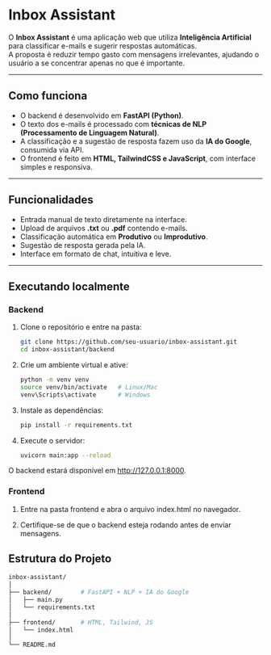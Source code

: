 # Inbox Assistant

O **Inbox Assistant** é uma aplicação web que utiliza **Inteligência Artificial** para classificar e-mails e sugerir respostas automáticas.  
A proposta é reduzir tempo gasto com mensagens irrelevantes, ajudando o usuário a se concentrar apenas no que é importante.

---

## Como funciona

- O backend é desenvolvido em **FastAPI (Python)**.
- O texto dos e-mails é processado com **técnicas de NLP (Processamento de Linguagem Natural)**.
- A classificação e a sugestão de resposta fazem uso da **IA do Google**, consumida via API.
- O frontend é feito em **HTML, TailwindCSS e JavaScript**, com interface simples e responsiva.

---

## Funcionalidades

- Entrada manual de texto diretamente na interface.
- Upload de arquivos **.txt** ou **.pdf** contendo e-mails.
- Classificação automática em **Produtivo** ou **Improdutivo**.
- Sugestão de resposta gerada pela IA.
- Interface em formato de chat, intuitiva e leve.

---

## Executando localmente

### Backend

1. Clone o repositório e entre na pasta:

   ```bash
   git clone https://github.com/seu-usuario/inbox-assistant.git
   cd inbox-assistant/backend

   ```

2. Crie um ambiente virtual e ative:

   ```bash
   python -m venv venv
   source venv/bin/activate   # Linux/Mac
   venv\Scripts\activate      # Windows

   ```

3. Instale as dependências:

   ```bash
   pip install -r requirements.txt

   ```

4. Execute o servidor:
   ```bash
   uvicorn main:app --reload
   ```

O backend estará disponível em http://127.0.0.1:8000.

### Frontend

1. Entre na pasta frontend e abra o arquivo index.html no navegador.

2. Certifique-se de que o backend esteja rodando antes de enviar mensagens.

## Estrutura do Projeto

```bash
inbox-assistant/
│
├── backend/        # FastAPI + NLP + IA do Google
│   ├── main.py
│   └── requirements.txt
│
├── frontend/       # HTML, Tailwind, JS
│   └── index.html
│
└── README.md
```
